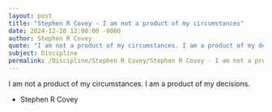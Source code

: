 ```yaml
---
layout: post
title: "Stephen R Covey - I am not a product of my circumstances"
date: 2024-12-28 12:00:00 -0000
author: Stephen R Covey
quote: "I am not a product of my circumstances. I am a product of my decisions."
subject: Discipline
permalink: /Discipline/Stephen R Covey/Stephen R Covey - I am not a product of my circumstances
---
```


I am not a product of my circumstances. I am a product of my decisions.

- Stephen R Covey
